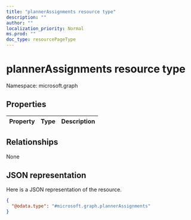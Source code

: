 ```yaml
---
title: "plannerAssignments resource type"
description: ""
author: ""
localization_priority: Normal
ms.prod: ""
doc_type: resourcePageType
---
```


# plannerAssignments resource type


Namespace: microsoft.graph



## Properties
|Property|Type|Description|
|:---|:---|:---|

## Relationships
None

## JSON representation
Here is a JSON representation of the resource.
<!-- {
  "blockType": "resource",
  "@odata.type": "microsoft.graph.plannerAssignments"
}
-->
``` json
{
  "@odata.type": "#microsoft.graph.plannerAssignments"
}
```

